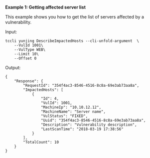 **Example 1: Getting affected server list**

This example shows you how to get the list of servers affected by a vulnerability.

Input: 

```
tccli yunjing DescribeImpactedHosts --cli-unfold-argument  \
    --VulId 1001\
    --VulType WEB\
    --Limit 10\
    --Offset 0
```

Output: 
```
{
    "Response": {
        "RequestId": "354f4ac3-8546-4516-8c8a-69e3ab73aa8a",
        "ImpactedHosts": [
            {
                "Id": 4,
                "VulId": 1001,
                "MachineIp": "10.10.12.12",
                "MachineName": "Server name",
                "VulStatus": "FIXED",
                "Uuid": "354f4ac3-8546-4516-8c8a-69e3ab73aa8a",
                "Description": "Vulnerability description",
                "LastScanTime": "2018-03-19 17:38:56"
            }
        ],
        "TotalCount": 10
    }
}
```

